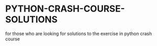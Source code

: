 # PYTHON-CRASH-COURSE-SOLUTIONS
for those who are looking for solutions to the exercise in python crash course 

